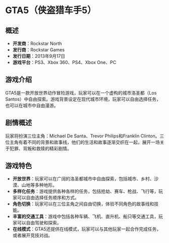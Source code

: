 # GTA5（侠盗猎车手5）

## 概述

- **开发商**：Rockstar North
- **发行商**：Rockstar Games
- **发行日期**：2013年9月17日
- **游戏平台**：PS3、Xbox 360、PS4、Xbox One、PC

## 游戏介绍

GTA5是一款开放世界动作冒险游戏，玩家可以在一个虚构的城市洛圣都（Los Santos）中自由探索。游戏背景设定在现代城市环境，玩家可以自由选择任务，也可以在城市中自由漫游。

## 剧情概述

玩家将扮演三位主角：Michael De Santa、Trevor Philips和Franklin Clinton。三位主角有着不同的背景和故事线，他们的生活和故事逐渐交织在一起，展开一场关于犯罪、背叛和救赎的精彩剧情。

## 游戏特色

- **开放世界**：玩家可以在广阔的洛圣都城市中自由探索，包括城市、乡村、沙漠、山地等多种地形。
- **多样化任务**：游戏提供各种各样的任务，包括抢劫、赛车、枪战、飞行等，玩家可以自由选择任务顺序和方式。
- **角色切换**：玩家可以在三位主角之间自由切换，体验不同角色的故事线和技能。
- **丰富的交通工具**：游戏中包括各种车辆、飞机、直升机、船只等交通工具，玩家可以自由驾驶和探索。
- **在线模式**：GTA5还提供在线模式，玩家可以与其他玩家一起合作完成任务，或者展开竞技对战。
